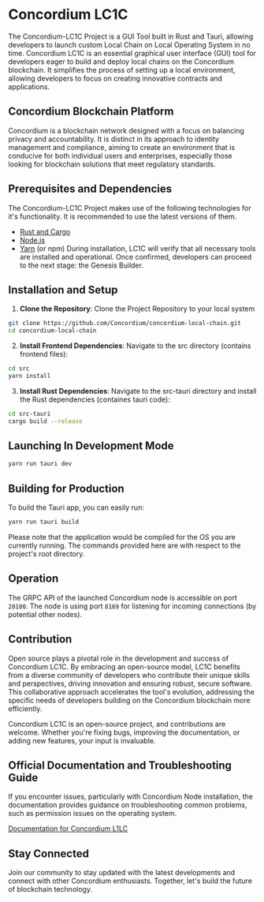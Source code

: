 # Concordium LC1C
The Concordium-LC1C Project is a GUI Tool built in Rust and Tauri, allowing developers to launch custom Local Chain on Local Operating System in no time. Concordium LC1C is an essential graphical user interface (GUI) tool for developers eager to build and deploy local chains on the Concordium blockchain. It simplifies the process of setting up a local environment, allowing developers to focus on creating innovative contracts and applications.

## Concordium Blockchain Platform

Concordium is a blockchain network designed with a focus on balancing privacy and accountability. It is distinct in its approach to identity management and compliance, aiming to create an environment that is conducive for both individual users and enterprises, especially those looking for blockchain solutions that meet regulatory standards.

## Prerequisites and Dependencies

The Concordium-LC1C Project makes use of the following technologies for it's functionality. It is recommended to use the latest versions of them.
- [Rust and Cargo](https://rustup.rs/)
- [Node.js](https://nodejs.org/)
- [Yarn](https://yarnpkg.com/) (or npm)
During installation, LC1C will verify that all necessary tools are installed and operational. Once confirmed, developers can proceed to the next stage: the Genesis Builder.

## Installation and Setup

1. **Clone the Repository**:
Clone the Project Repository to your local system
```bash
git clone https://github.com/Concordium/concordium-local-chain.git
cd concordium-local-chain
```

2. **Install Frontend Dependencies**:
Navigate to the src directory (contains frontend files):
```bash
cd src
yarn install
```

3. **Install Rust Dependencies**: 
Navigate to the src-tauri directory and install the Rust dependencies (containes tauri code):
```bash
cd src-tauri
cargo build --release
```

## Launching In Development Mode
```bash
yarn run tauri dev
```

## Building for Production
To build the Tauri app, you can easily run: 
```bash
yarn run tauri build
```
Please note that the application would be compiled for the OS you are currently running. The commands provided here are with respect to the project's root directory.

## Operation
The GRPC API of the launched Concordium node is accessible on port `20100`.
The node is using port `8169` for listening for incoming connections (by potential other nodes).

## Contribution

Open source plays a pivotal role in the development and success of Concordium LC1C. By embracing an open-source model, LC1C benefits from a diverse community of developers who contribute their unique skills and perspectives, driving innovation and ensuring robust, secure software. This collaborative approach accelerates the tool's evolution, addressing the specific needs of developers building on the Concordium blockchain more efficiently.

Concordium LC1C is an open-source project, and contributions are welcome. Whether you're fixing bugs, improving the documentation, or adding new features, your input is invaluable. 

## Official Documentation and Troubleshooting Guide
If you encounter issues, particularly with Concordium Node installation, the documentation provides guidance on troubleshooting common problems, such as permission issues on the operating system.

[Documentation for Concordium L1LC](https://github.com/Concordium/concordium-local-chain/blob/main/DOCUMENTATION.md)

## Stay Connected
Join our community to stay updated with the latest developments and connect with other Concordium enthusiasts. Together, let's build the future of blockchain technology. 
